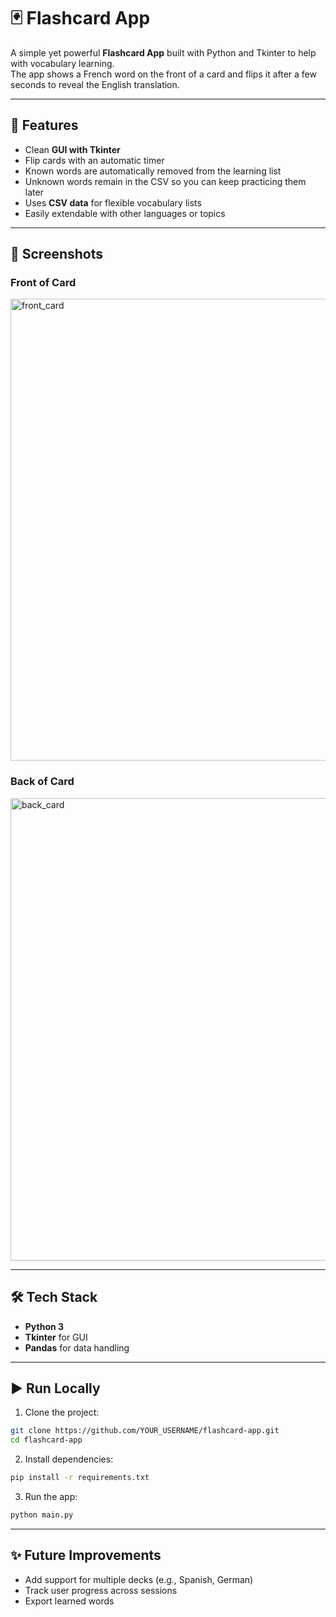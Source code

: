 # 🃏 Flashcard App  

A simple yet powerful **Flashcard App** built with Python and Tkinter to help with vocabulary learning.  
The app shows a French word on the front of a card and flips it after a few seconds to reveal the English translation.  

---

## 🚀 Features  
- Clean **GUI with Tkinter**  
- Flip cards with an automatic timer  
- Known words are automatically removed from the learning list  
- Unknown words remain in the CSV so you can keep practicing them later  
- Uses **CSV data** for flexible vocabulary lists  
- Easily extendable with other languages or topics  

---

## 📸 Screenshots  

### Front of Card  
<img width="885" height="739" alt="front_card" src="https://github.com/user-attachments/assets/20854746-bba0-4cac-9bfe-f3e408d94bcc" />


### Back of Card  
<img width="893" height="740" alt="back_card" src="https://github.com/user-attachments/assets/4ef0183d-e369-4e9a-9785-edb2a6cbfc9c" />


---

## 🛠️ Tech Stack  
- **Python 3**  
- **Tkinter** for GUI  
- **Pandas** for data handling  

---

## ▶️ Run Locally  

1. Clone the project:  
```bash
git clone https://github.com/YOUR_USERNAME/flashcard-app.git
cd flashcard-app
```
2. Install dependencies:
```bash
pip install -r requirements.txt
```
3. Run the app:
```bash
python main.py
```

---

## ✨ Future Improvements
- Add support for multiple decks (e.g., Spanish, German)
- Track user progress across sessions
- Export learned words
